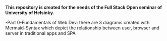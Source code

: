 **This repository is created for the needs of the Full Stack Open seminar of University of Helsinky.**

-Part 0-Fundamentals of Web Dev: there are 3 diagrams created with Mermaid-Syntax which depict the relationship between user, browser and server in traditional apps and SPA 
